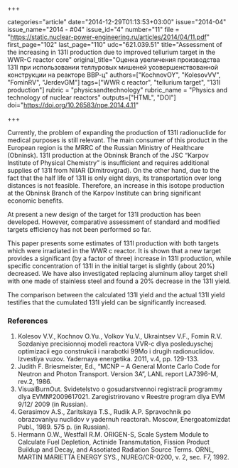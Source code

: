 +++

categories="article"
date="2014-12-29T01:13:53+03:00"
issue="2014-04"
issue_name="2014 - #04"
issue_id="4"
number="11"
file = "https://static.nuclear-power-engineering.ru/articles/2014/04/11.pdf"
first_page="102"
last_page="110"
udc="621.039.51"
title="Assessment of the increasing in 131I production due to improved tellurium target in the WWR-C reactor core"
original_title="Оценка увеличения производства 131I при использовании теллуровых мишеней усовершенствованной конструкции на реакторе ВВР-ц"
authors=["KochnovOY", "KolesovVV", "FominRV", "JerdevGM"]
tags=["WWR c reactor", "tellurium target", "131I production"]
rubric = "physicsandtechnology"
rubric_name = "Physics and technology of nuclear reactors"
outputs=["HTML", "DOI"]
doi="https://doi.org/10.26583/npe.2014.4.11"

+++

Currently, the problem of expanding the production of 131I radionuclide for medical purposes is still relevant. The main consumer of this product in the European region is the MRRC of the Russian Ministry of Healthcare (Obninsk). 131I production at the Obninsk Branch of the JSC “Karpov Institute of Physical Chemistry” is insufficient and requires additional supplies of 131I from NIIAR (Dimitrovgrad). On the other hand, due to the fact that the half life of 131I is only eight days, its transportation over long distances is not feasible. Therefore, an increase in this isotope production at the Obninsk Branch of the Karpov Institute can bring significant economic benefits.

At present a new design of the target for 131I production has been developed. However, comparative assessment of standard and modified targets efficiency has not been performed so far.

This paper presents some estimates of 131I production with both targets which were irradiated in the WWR c reactor. It is shown that a new target provides a significant (by a factor of three) increase in 131I production, while specific concentration of 131I in the initial target is slightly (about 20%) decreased. We have also investigated replacing aluminum alloy target shell with one made of stainless steel and found a 20% decrease in the 131I yield.

The comparison between the calculated 131I yield and the actual 131I yield testifies that the cumulated 131I yield can be significantly increased.

### References

1. Kolesov V.V., Kochnov О.Yu., Volkov Yu.V., Ukraintsev V.F., Fomin R.V. Sozdaniye precisionnoj modeli reactora VVR-c dlya posleduyschej optimizacii ego construkcii i narabotki 99Mo i drugih radionuclidov. Izvestiya vuzov. Yadernaya energetika. 2011, v.4, pp. 129-133.
2. Judith F. Briesmeister, Ed., “MCNP – A General Monte Carlo Code for Neutron and Photon Transport. Version 3A”, LANL report LA7396-M, rev.2, 1986.
3. VisualBurnOut. Svidetelstvo o gosudarstvennoi registracii programmy dlya EVM№2009617021. Zaregistrirovano v Reestre program dlya EVM 9/12/ 2009 (in Russian).
4. Gerasimov A.S., Zaritskaya T.S., Rudik A.P. Spravochnik po obrazovaniyu nuclidov v yadernuh reactorah. Мoscow, Energoatomizdat Publ., 1989. 575 p. (in Russian).
5. Hermann O.W., Westfall R.M. ORIGEN-S, Scale System Module to Calculate Fuel Depletion, Actinide Transmutation, Fission Product Buildup and Decay, and Assotiated Radiation Source Terms. ORNL, MARTIN MARIETTA ENERGY SYS., NUREG/CR-0200, v. 2, sec. F7, 1992.